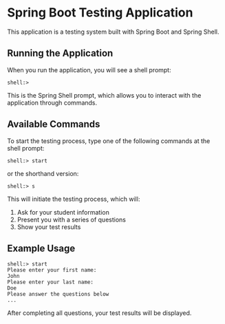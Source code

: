 # Spring Boot Testing Application

This application is a testing system built with Spring Boot and Spring Shell.

## Running the Application

When you run the application, you will see a shell prompt:

```
shell:>
```

This is the Spring Shell prompt, which allows you to interact with the application through commands.

## Available Commands

To start the testing process, type one of the following commands at the shell prompt:

```
shell:> start
```

or the shorthand version:

```
shell:> s
```

This will initiate the testing process, which will:
1. Ask for your student information
2. Present you with a series of questions
3. Show your test results

## Example Usage

```
shell:> start
Please enter your first name:
John
Please enter your last name:
Doe
Please answer the questions below
...
```

After completing all questions, your test results will be displayed.